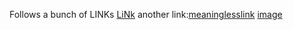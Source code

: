 Follows a bunch of LINKs
[LiNk]("https://leetcode.com")
another link:[meaninglesslink]("https://ucsd//linuxcloud.edu")
[image](pic.jpg)